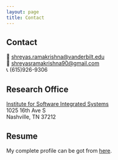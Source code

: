 ```yaml
---
layout: page
title: Contact
---
```

## Contact

:e-mail: shreyas.ramakrishna@vanderbilt.edu\
:e-mail: shreyasramakrishna90@gmail.com\
:telephone_receiver: (615)926-9306

## Research Office
[Institute for Software Integrated Systems](https://www.isis.vanderbilt.edu/)\
1025 16th Ave S \
Nashville, TN 37212

## Resume
My complete profile can be got from [here](https://drive.google.com/file/d/1YahsTOhpMjDUra-686odx_lCwbWS7YDR/view?usp=sharing).
